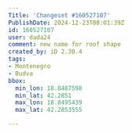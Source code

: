 ```yaml
---
Title: 'Changeset #160527107'
PublishDate: 2024-12-23T08:01:39Z
id: 160527107
user: dada24
comment: new name for roof shape
created_by: iD 2.30.4
tags:
- Montenegro
- Budva
bbox:
  min_lon: 18.8487598
  min_lat: 42.2851
  max_lon: 18.8495439
  max_lat: 42.2853555

---
```

